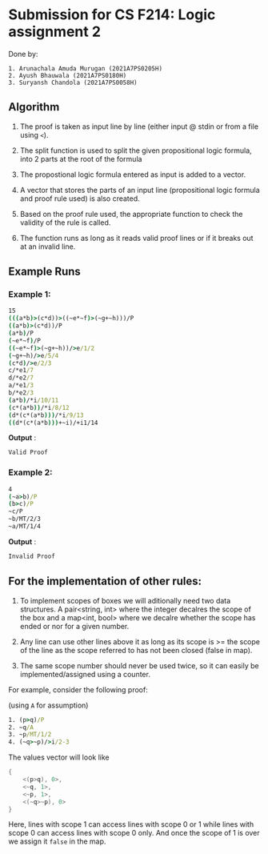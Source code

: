 # Submission for CS F214: Logic assignment 2

Done by:

    1. Arunachala Amuda Murugan (2021A7PS0205H)
    2. Ayush Bhauwala (2021A7PS0180H)
    3. Suryansh Chandola (2021A7PS0058H)

## Algorithm

1. The proof is taken as input line by line (either input @ stdin or from a file using `<`).

2. The split function is used to split the given propositional logic formula, into 2 parts at the root of the formula

3. The propostional logic formula entered as input is added to a vector<string>.

4. A vector that stores the parts of an input line (propositional logic formula and proof rule used) is also created.

5. Based on the proof rule used, the appropriate function to check the validity of the rule is called.

6. The function runs as long as it reads valid proof lines or if it breaks out at an invalid line.

## Example Runs

### Example 1:

```cmd
15
(((a*b)>(c*d))>((~e*~f)>(~g+~h)))/P
((a*b)>(c*d))/P
(a*b)/P
(~e*~f)/P
((~e*~f)>(~g+~h))/>e/1/2
(~g+~h)/>e/5/4
(c*d)/>e/2/3
c/*e1/7
d/*e2/7
a/*e1/3
b/*e2/3
(a*b)/*i/10/11
(c*(a*b))/*i/8/12
(d*(c*(a*b)))/*i/9/13
((d*(c*(a*b)))+~i)/+i1/14
```

**Output** :

```
Valid Proof
```

### Example 2:

```cmd
4
(~a>b)/P
(b>c)/P
~c/P
~b/MT/2/3
~a/MT/1/4
```

**Output** :

```cmd
Invalid Proof
```

## For the implementation of other rules:

1. To implement scopes of boxes we will aditionally need two data structures. A pair<string, int> where the integer decalres the scope of the box and a map<int, bool> where we decalre whether the scope has ended or nor for a given number.

2. Any line can use other lines above it as long as its scope is >= the scope of the line as the scope referred to has not been closed (false in map).

3. The same scope number should never be used twice, so it can easily be implemented/assigned using a counter.

For example, consider the following proof:

(using `A` for assumption)

```cmd
1. (p>q)/P
2. ~q/A
3. ~p/MT/1/2
4. (~q>~p)/>i/2-3
```

The values vector will look like

```cpp
{
    <(p>q), 0>,
    <~q, 1>,
    <~p, 1>,
    <(~q>~p), 0>
}
```

Here, lines with scope 1 can access lines with scope 0 or 1 while lines with scope 0 can access lines with scope 0 only. And once the scope of 1 is over we assign it `false` in the map.
